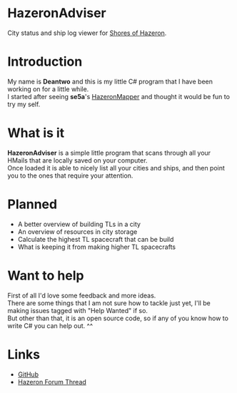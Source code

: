 HazeronAdviser
==============

City status and ship log viewer for [Shores of Hazeron](http://hazeron.com/).

Introduction
==============

My name is **Deantwo** and this is my little C# program that I have been working on for a little while.<br>
I started after seeing **se5a**'s [HazeronMapper](https://github.com/se5a/HazeronMapper) and thought it would be fun to try my self.

What is it
==============

**HazeronAdviser** is a simple little program that scans through all your HMails that are locally saved on your computer.<br>
Once loaded it is able to nicely list all your cities and ships, and then point you to the ones that require your attention.

Planned
==============

- A better overview of building TLs in a city
- An overview  of resources in city storage
- Calculate the highest TL spacecraft that can be build
- What is keeping it from making higher TL spacecrafts

Want to help
==============

First of all I'd love some feedback and more ideas.<br>
There are some things that I am not sure how to tackle just yet, I'll be making issues tagged with "Help Wanted" if so.<br>
But other than that, it is an open source code, so if any of you know how to write C# you can help out. ^^

Links
==============

- [GitHub](https://github.com/Deantwo/HazeronAdviser)
- [Hazeron Forum Thread](http://hazeron.com/phpBB3/viewtopic.php?f=3&t=6867)
